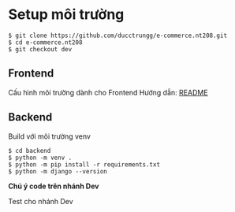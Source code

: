 # Setup môi trường
```
$ git clone https://github.com/ducctrungg/e-commerce.nt208.git
$ cd e-commerce.nt208
$ git checkout dev
```

## Frontend
Cấu hình môi trường dành cho Frontend
Hướng dẫn: [README](./frontend/README.md)

## Backend
Build với môi trường venv
```
$ cd backend
$ python -m venv .
$ python -m pip install -r requirements.txt
$ python -m django --version
```
**Chú ý code trên nhánh Dev**

Test cho nhánh Dev